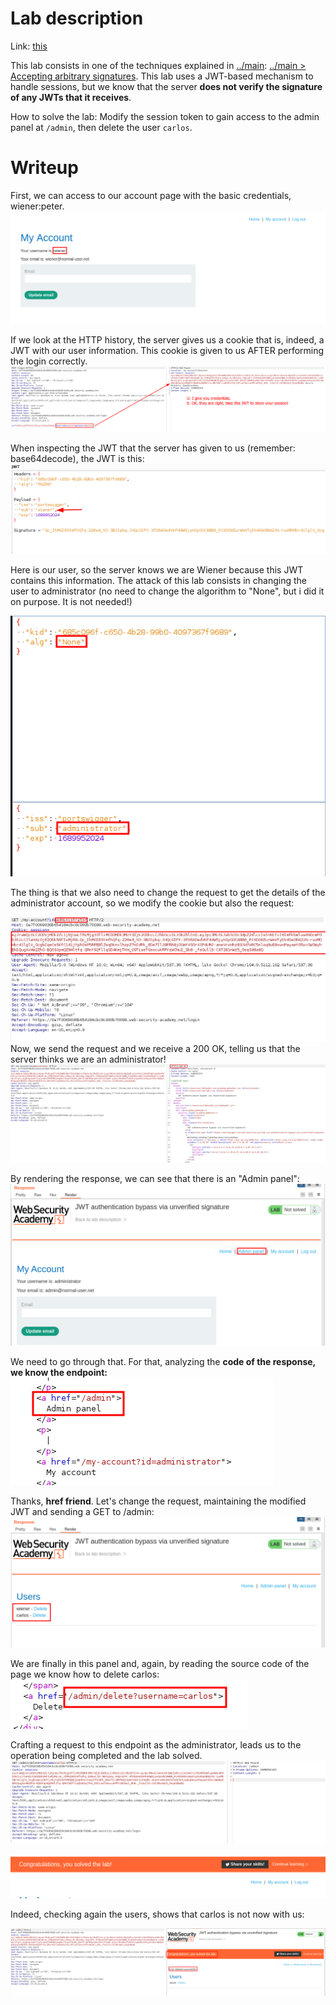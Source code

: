 
# Lab description

Link: [this](https://portswigger.net/web-security/jwt/lab-jwt-authentication-bypass-via-unverified-signature)

This lab consists in one of the techniques explained in [../main](../main.md): [../main > Accepting arbitrary signatures](../main#Accepting%20arbitrary%20signatures). 
This lab uses a JWT-based mechanism to handle sessions, but we know that the server **does not verify the signature of any JWTs that it receives**.

How to solve the lab: Modify the session token to gain access to the admin panel at `/admin`, then delete the user `carlos`.

# Writeup

First, we can access to our account page with the basic credentials, wiener:peter.
![](imgs/Pasted%20image%2020230721160320.png)

If we look at the HTTP history, the server gives us a cookie that is, indeed, a JWT with our user information. This cookie is given to us AFTER performing the login correctly.
![](imgs/unverified_signature_auth_bypass.png)

When inspecting the JWT that the server has given to us (remember: base64decode), the JWT is this:
![](imgs/unverified_signature_auth_bypass-1.png)

Here is our user, so the server knows we are Wiener because this JWT contains this information. The attack of this lab consists in changing the user to administrator (no need to change the algorithm to "None", but i did it on purpose. It is not needed!)

![](imgs/unverified_signature_auth_bypass-2.png)

The thing is that we also need to change the request to get the details of the administrator account, so we modify the cookie but also the request:

![](imgs/unverified_signature_auth_bypass-3.png)
Now, we send the request and we receive a 200 OK, telling us that the server thinks we are an administrator!
![](imgs/unverified_signature_auth_bypass-4.png)

By rendering the response, we can see that there is an "Admin panel":
![](imgs/unverified_signature_auth_bypass-5.png)

We need to go through that. For that, analyzing the **code of the response, we know the endpoint:**
![](imgs/unverified_signature_auth_bypass-6.png)

Thanks, **href friend**. Let's change the request, maintaining the modified JWT and sending a GET to /admin:
![](imgs/unverified_signature_auth_bypass-7.png)

We are finally in this panel and, again, by reading the source code of the page we know how to delete carlos:
![](imgs/unverified_signature_auth_bypass-8.png)

Crafting a request to this endpoint as the administrator, leads us to the operation being completed and the lab solved. 
![](imgs/unverified_signature_auth_bypass-9.png)

![](imgs/unverified_signature_auth_bypass-10.png)

Indeed, checking again the users, shows that carlos is not now with us:

![](imgs/unverified_signature_auth_bypass-11.png)



